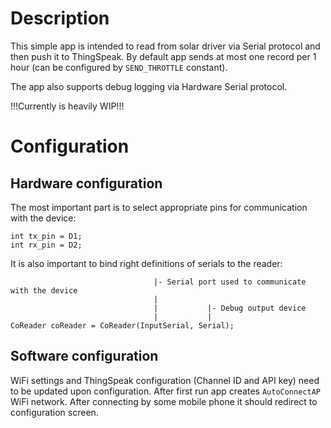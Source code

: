 # Description
This simple app is intended to read from solar driver via Serial protocol and then push it to ThingSpeak. By default app sends at most one record per 1 hour (can be configured by `SEND_THROTTLE` constant).

The app also supports debug logging via Hardware Serial protocol.


!!!Currently is heavily WIP!!!

# Configuration


## Hardware configuration
The most important part is to select appropriate pins for communication with the device:
```
int tx_pin = D1;
int rx_pin = D2;
```

It is also important to bind right definitions of serials to the reader:
```
                                |- Serial port used to communicate with the device
                                |
                                |           |- Debug output device
                                |           |
CoReader coReader = CoReader(InputSerial, Serial);
```

## Software configuration
WiFi settings and ThingSpeak configuration (Channel ID and API key) need to be updated upon configuration.
After first run app creates `AutoConnectAP` WiFi network. After connecting by some mobile phone it should redirect to configuration screen.
